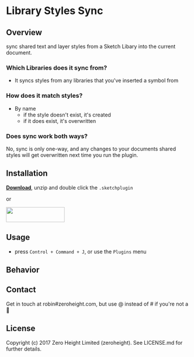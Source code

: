 # Library Styles Sync
## Overview
sync shared text and layer styles from a Sketch Libary into the current document.

### Which Libraries does it sync from?
* It syncs styles from any libraries that you've inserted a symbol from

### How does it match styles?
* By name
  * if the style doesn't exist, it's created
  * if it does exist, it's overwritten
  
### Does sync work both ways?
No, sync is only one-way, and any changes to your documents shared styles will get overwritten next time you run the plugin.

## Installation
**[Download](https://api.sketchpacks.com/v1/plugins/com.zeroheight.library-styles-sync/download)**, unzip and double click the `.sketchplugin`

or

<a href="https://sketchpacks.com/zeroheight/library-styles-sync/install">
	<img width="160" height="41" src="http://sketchpacks-com.s3.amazonaws.com/assets/badges/sketchpacks-badge-install.png" >
</a>

## Usage
* press `Control + Command + J`, or use the `Plugins` menu

## Behavior


## Contact
Get in touch at robin#zeroheight.com, but use @ instead of # if you're not a 🤖

## License
Copyright (c) 2017 Zero Height Limited (zeroheight). See LICENSE.md for further details.
